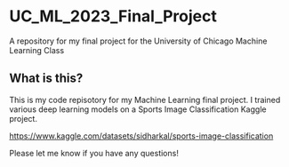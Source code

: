 # UC_ML_2023_Final_Project
A repository for my final project for the University of Chicago Machine Learning Class


## What is this?

This is my code repisotory for my Machine Learning final project. I trained various deep learning models on a Sports Image Classification Kaggle project.

https://www.kaggle.com/datasets/sidharkal/sports-image-classification

Please let me know if you have any questions!
